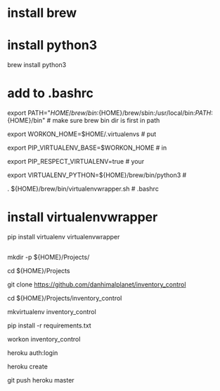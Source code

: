 # install brew

##

# install python3

brew install python3

##

# add to .bashrc

export PATH="${HOME}/brew/bin:${HOME}/brew/sbin:/usr/local/bin:${PATH}:${HOME}/bin" # make sure brew bin dir is first in path

export WORKON_HOME=$HOME/.virtualenvs                 # put

export PIP_VIRTUALENV_BASE=$WORKON_HOME               # in

export PIP_RESPECT_VIRTUALENV=true                    # your

export VIRTUALENV_PYTHON=${HOME}/brew/bin/python3     #

. ${HOME}/brew/bin/virtualenvwrapper.sh               # .bashrc

##

# install virtualenvwrapper

pip install virtualenv virtualenvwrapper

## 

mkdir -p ${HOME}/Projects/

cd ${HOME}/Projects

git clone https://github.com/danhimalplanet/inventory_control

cd ${HOME}/Projects/inventory_control  

mkvirtualenv inventory_control

pip install -r requirements.txt

workon inventory_control

heroku auth:login

heroku create

git push heroku master
